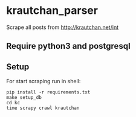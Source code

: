 # krautchan_parser
Scrape all posts  from http://krautchan.net/int

## Require python3 and postgresql

## Setup 
For start scraping run in shell: 
```
pip install -r requirements.txt
make setup_db
cd kc 
time scrapy crawl krautchan
```
